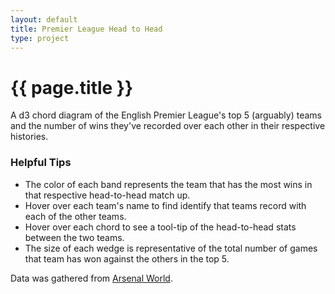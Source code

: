 ```yaml
---
layout: default
title: Premier League Head to Head
type: project
---
```

<style>
  #chart svg {
    display: block;
    margin: auto;
  }

  #circle circle {
  fill: none;
  pointer-events: all;
  }

  .group path {
  fill-opacity: .5;
  }

  .chord {
    fill-opacity: .8;
  }

  #circle:hover path.fade {
    fill-opacity: .1;
    line-height: 0;
  }
</style>
<div class="row">
  <div class="post">
    <div class="entry content">
        <h1 id="post-title">{{ page.title }}</h1>
        <p>A d3 chord diagram of the English Premier League's top 5 (arguably) teams and the number of wins they've recorded over each other in their respective histories.</p>
        <h3>Helpful Tips</h3>
          <ul>
            <li>The color of each band represents the team that has the most wins in that respective head-to-head match up.</li>
            <li>Hover over each team's name to find identify that teams record with each of the other teams.</li>
            <li>Hover over each chord to see a tool-tip of the head-to-head stats between the two teams.</li>
            <li>The size of each wedge is representative of the total number of games that team has won against the others in the top 5. </li>
          </ul>
          <p>Data was gathered from <a href="http://www.arsenal-world.co.uk/head_to_head/manchester_city/vs/liverpool/index.shtml">Arsenal World</a>.</p>
      <div id="chart">
      </div>
      <script src="http://d3js.org/d3.v3.min.js"></script>
      <script>
        // From http://mkweb.bcgsc.ca/circos/guide/tables/
        var matrix = [
          [0, 66, 74, 89, 71], // Arsenal
          [55, 0, 46, 57, 57], // Chelsea
          [88, 68, 0, 69, 70], // Man Utd
          [33, 33, 45, 0, 41], // Man City
          [53, 49, 60, 82, 0] // Liverpool
        ];

        var width = 550;
        var height = 550;

        // Create SVG Element
        var svg = d3.select("#chart")
            .append("svg")
            .attr("width", width)
            .attr("height", height)
            .append("g")
            .attr("id", "circle")
            .attr("transform","translate(" + width / 2 + "," + height / 2 + ")");

        // Create Range and Scale
        var range = ["#840100", "#0139CF", "#E41023", "#009FCF", "#D68901"];
        var fill = d3.scale.ordinal()
              .domain(d3.range(range.length))
              .range(range);

        var innerRadius = Math.min(width, height) * .4;
        var outerRadius = innerRadius * 1.15;

        var path = d3.svg.chord()
          .radius(innerRadius);

        svg.append("circle")
          .attr("r", outerRadius);

        var layout = d3.layout.chord()
          .padding(.05)
          .sortSubgroups(d3.descending)
          .matrix(matrix);

        // Add a group per Team.
        var group = svg.selectAll(".group")
          .data(layout.groups)
          .enter().append("g")
          .attr("class", "group")
          .on("mouseover", fade(.1))
          .on("mouseout", fade(1));

        var groupPath = group.append("path")
        .attr("id", function(d, i) { return "group" + i; })
        .style("fill", function(d) {
            return fill(d.index);
        })
        .style("stroke", function(d) {
            return fill(d.index);
        })
        .attr("d", d3.svg.arc()
          .innerRadius(innerRadius)
          .outerRadius(outerRadius))

        var teams = ["Arsenal", "Chelsea", "Man United", "Man City", "Liverpool"];

        // Add a text label.
        var groupText = group.append("text")
          .attr("dx", 10 )
          .attr("dy", 25)
          .attr("font-size", "1.1em")
          .attr("color", "white");

        groupText.append("textPath")
          .attr("xlink:href", function(d, i) { return "#group" + i; })
          .text(function(d, i) { return teams[i]; });

        // Add the chords.
        var chord = svg.selectAll(".chord")
          .data(layout.chords)
          .enter().append("path")
          .attr("class", "chord")
          .style("fill", function(d, i) {
                  return fill(d.source.index);
            })
          .style("stroke", function(d, i) {
                  return fill(d.source.index);
            })
          .attr("d", path);

        // Add an elaborate mouseover title for each chord.
        chord.append("title").text(function(d) {
          return teams[d.source.index]
          + " has beaten " + teams[d.target.index]
          +  " " + d.source.value + " times."
          + "\n" + teams[d.target.index]
          + " has beaten " + teams[d.source.index]
          +  " " + d.target.value + " times.";
        });

        function fade(opacity) {
            return function(g, i) {
              svg.selectAll(".chord")
                .filter(function(d) {
                    return d.source.index != i && d.target.index != i;
                })
                .transition()
                .style("opacity", opacity);
            };
        };
      </script>
    </div>
  </div>
</div>
